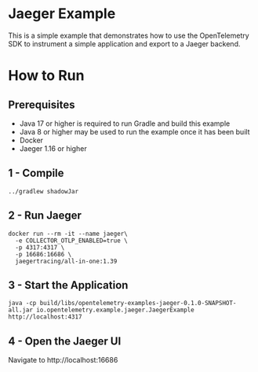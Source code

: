# Jaeger Example

This is a simple example that demonstrates how to use the OpenTelemetry SDK
to instrument a simple application and export to a Jaeger backend.

# How to Run

## Prerequisites

* Java 17 or higher is required to run Gradle and build this example
* Java 8 or higher may be used to run the example once it has been built
* Docker
* Jaeger 1.16 or higher

## 1 - Compile 
```shell script
../gradlew shadowJar
```
## 2 - Run Jaeger

```shell script
docker run --rm -it --name jaeger\
  -e COLLECTOR_OTLP_ENABLED=true \
  -p 4317:4317 \
  -p 16686:16686 \
  jaegertracing/all-in-one:1.39
```


## 3 - Start the Application
```shell script
java -cp build/libs/opentelemetry-examples-jaeger-0.1.0-SNAPSHOT-all.jar io.opentelemetry.example.jaeger.JaegerExample http://localhost:4317
```
## 4 - Open the Jaeger UI

Navigate to http://localhost:16686

[jaeger]: https://www.jaegertracing.io/docs/1.16/getting-started/
